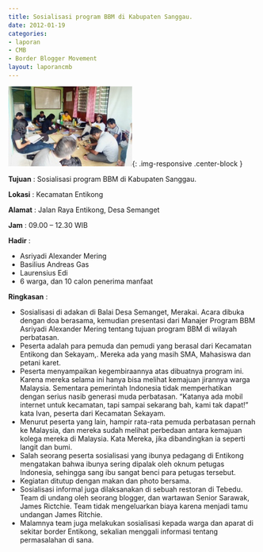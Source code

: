 ```yaml
---
title: Sosialisasi program BBM di Kabupaten Sanggau.
date: 2012-01-19
categories:
- laporan
- CMB
- Border Blogger Movement
layout: laporancmb
---
```


![250px-JANUARI_19_2012_SOSIALISASI_BBM_DI_SANGGAU.jpg](/_uploads/250px-JANUARI_19_2012_SOSIALISASI_BBM_DI_SANGGAU.jpg){: .img-responsive .center-block }

**Tujuan** :  Sosialisasi program BBM di Kabupaten Sanggau. 

**Lokasi** :  Kecamatan Entikong 

**Alamat** :  Jalan Raya Entikong, Desa Semanget 

**Jam** :  09.00 – 12.30 WIB 

**Hadir** :
* Asriyadi Alexander Mering
* Basilius Andreas Gas
* Laurensius Edi
* 6 warga, dan 10 calon penerima manfaat

**Ringkasan** :
* Sosialisasi di adakan di Balai Desa Semanget, Merakai. Acara  dibuka dengan doa berasama, kemudian presentasi dari Manajer Program BBM  Asriyadi Alexander Mering tentang  tujuan program BBM di wilayah  perbatasan.
* Peserta adalah para pemuda dan pemudi yang berasal dari Kecamatan  Entikong dan Sekayam,. Mereka  ada yang masih SMA,  Mahasiswa dan petani  karet.
* Peserta menyampaikan kegembiraannya  atas dibuatnya program ini.  Karena mereka selama ini hanya  bisa melihat kemajuan  jirannya warga  Malaysia.  Sementara pemerintah Indonesia tidak  memperhatikan dengan  serius nasib generasi  muda perbatasan. “Katanya ada mobil internet  untuk kecamatan, tapi sampai sekarang bah, kami tak dapat!” kata Ivan,  peserta dari Kecamatan Sekayam.
* Menurut peserta yang lain, hampir rata-rata pemuda perbatasan  pernah ke Malaysia, dan mereka sudah melihat perbedaan antara kemajuan  kolega mereka di Malaysia. Kata Mereka, jika dibandingkan ia seperti  langit dan bumi.
* Salah seorang peserta sosialisasi yang ibunya pedagang di Entikong  mengatakan bahwa ibunya sering dipalak oleh oknum petugas  Indonesia,  sehingga sang ibu sangat benci para petugas tersebut.
* Kegiatan ditutup dengan makan dan photo bersama.
* Sosialisasi informal juga dilaksanakan   di sebuah restoran di  Tebedu. Team di undang oleh seorang  blogger,  dan wartawan Senior  Sarawak, James Rictchie. Team tidak mengeluarkan biaya  karena  menjadi  tamu undangan James Ritchie.
* Malamnya team juga melakukan sosialisasi  kepada warga dan aparat    di sekitar  border Entikong, sekalian menggali informasi tentang  permasalahan di sana.
